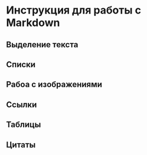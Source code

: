 # Инструкция для работы с Markdown

## Выделение текста

## Списки

## Рабоа с изображениями

## Ссылки

## Таблицы

## Цитаты